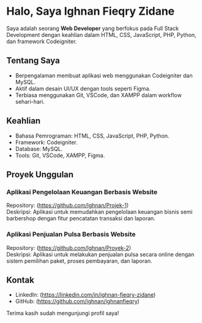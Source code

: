 # Halo, Saya Ighnan Fieqry Zidane

Saya adalah seorang **Web Developer** yang berfokus pada Full Stack Development dengan keahlian dalam HTML, CSS, JavaScript, PHP, Python, dan framework Codeigniter.

## Tentang Saya
- Berpengalaman membuat aplikasi web menggunakan Codeigniter dan MySQL.
- Aktif dalam desain UI/UX dengan tools seperti Figma.
- Terbiasa menggunakan Git, VSCode, dan XAMPP dalam workflow sehari-hari.

## Keahlian
- Bahasa Pemrograman: HTML, CSS, JavaScript, PHP, Python.
- Framework: Codeigniter.
- Database: MySQL.
- Tools: Git, VSCode, XAMPP, Figma.

## Proyek Unggulan
### Aplikasi Pengelolaan Keuangan Berbasis Website
Repository: (https://github.com/Ighnan/Projek-1)  
Deskripsi: Aplikasi untuk memudahkan pengelolaan keuangan bisnis semi barbershop dengan fitur pencatatan transaksi dan laporan.

### Aplikasi Penjualan Pulsa Berbasis Website
Repository: (https://github.com/Ighnan/Proyek-2)  
Deskripsi: Aplikasi untuk melakukan penjualan pulsa secara online dengan sistem pemilihan paket, proses pembayaran, dan laporan.

## Kontak
- LinkedIn: (https://linkedin.com/in/ighnan-fieqry-zidane)
- GitHub: (https://github.com/ighnan/ighnanfieqry)



Terima kasih sudah mengunjungi profil saya!
